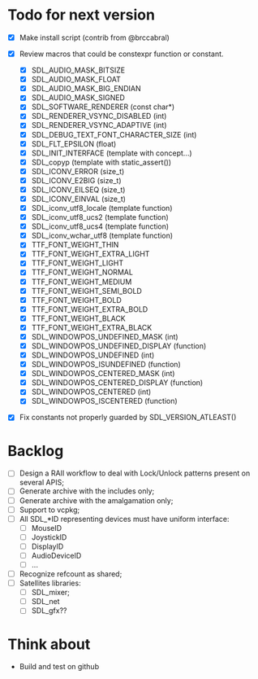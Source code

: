 Todo for next version
====================

- [x] Make install script (contrib from @brccabral)
- [x] Review macros that could be constexpr function or constant.
  - [x] SDL_AUDIO_MASK_BITSIZE
  - [x] SDL_AUDIO_MASK_FLOAT
  - [x] SDL_AUDIO_MASK_BIG_ENDIAN
  - [x] SDL_AUDIO_MASK_SIGNED
  - [x] SDL_SOFTWARE_RENDERER (const char*)
  - [x] SDL_RENDERER_VSYNC_DISABLED (int)
  - [x] SDL_RENDERER_VSYNC_ADAPTIVE (int)
  - [x] SDL_DEBUG_TEXT_FONT_CHARACTER_SIZE (int)
  - [x] SDL_FLT_EPSILON (float)
  - [x] SDL_INIT_INTERFACE (template with concept...)
  - [x] SDL_copyp (template with static_assert())
  - [x] SDL_ICONV_ERROR (size_t)
  - [x] SDL_ICONV_E2BIG (size_t)
  - [x] SDL_ICONV_EILSEQ (size_t)
  - [x] SDL_ICONV_EINVAL (size_t)
  - [x] SDL_iconv_utf8_locale (template function)
  - [x] SDL_iconv_utf8_ucs2 (template function)
  - [x] SDL_iconv_utf8_ucs4 (template function)
  - [x] SDL_iconv_wchar_utf8 (template function)
  - [x] TTF_FONT_WEIGHT_THIN
  - [x] TTF_FONT_WEIGHT_EXTRA_LIGHT
  - [x] TTF_FONT_WEIGHT_LIGHT
  - [x] TTF_FONT_WEIGHT_NORMAL
  - [x] TTF_FONT_WEIGHT_MEDIUM
  - [x] TTF_FONT_WEIGHT_SEMI_BOLD
  - [x] TTF_FONT_WEIGHT_BOLD
  - [x] TTF_FONT_WEIGHT_EXTRA_BOLD
  - [x] TTF_FONT_WEIGHT_BLACK
  - [x] TTF_FONT_WEIGHT_EXTRA_BLACK
  - [x] SDL_WINDOWPOS_UNDEFINED_MASK (int)
  - [x] SDL_WINDOWPOS_UNDEFINED_DISPLAY (function)
  - [x] SDL_WINDOWPOS_UNDEFINED (int)
  - [x] SDL_WINDOWPOS_ISUNDEFINED (function)
  - [x] SDL_WINDOWPOS_CENTERED_MASK (int)
  - [x] SDL_WINDOWPOS_CENTERED_DISPLAY (function)
  - [x] SDL_WINDOWPOS_CENTERED (int)
  - [x] SDL_WINDOWPOS_ISCENTERED (function)
- [x] Fix constants not properly guarded by SDL_VERSION_ATLEAST()


Backlog
=======

- [ ] Design a RAII workflow to deal with Lock/Unlock patterns present on
  several APIS;
- [ ] Generate archive with the includes only;
- [ ] Generate archive with the amalgamation only;
- [ ] Support to vcpkg;
- [ ] All SDL_*ID representing devices must have uniform interface:
  - [ ] MouseID
  - [ ] JoystickID
  - [ ] DisplayID
  - [ ] AudioDeviceID
  - [ ] ...
- [ ] Recognize refcount as shared;
- [ ] Satellites libraries:
  - [ ] SDL_mixer;
  - [ ] SDL_net
  - [ ] SDL_gfx??

Think about
===========

- Build and test on github
